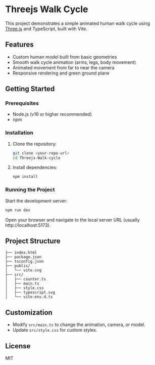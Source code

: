# Threejs Walk Cycle

This project demonstrates a simple animated human walk cycle using [Three.js](https://threejs.org/) and TypeScript, built with Vite.

## Features
- Custom human model built from basic geometries
- Smooth walk cycle animation (arms, legs, body movement)
- Animated movement from far to near the camera
- Responsive rendering and green ground plane

## Getting Started

### Prerequisites
- Node.js (v16 or higher recommended)
- npm

### Installation
1. Clone the repository:
   ```bash
   git clone <your-repo-url>
   cd Threejs-Walk-cycle
   ```
2. Install dependencies:
   ```bash
   npm install
   ```

### Running the Project
Start the development server:
```bash
npm run dev
```
Open your browser and navigate to the local server URL (usually http://localhost:5173).

## Project Structure
```
├── index.html
├── package.json
├── tsconfig.json
├── public/
│   └── vite.svg
├── src/
│   ├── counter.ts
│   ├── main.ts
│   ├── style.css
│   ├── typescript.svg
│   └── vite-env.d.ts
```

## Customization
- Modify `src/main.ts` to change the animation, camera, or model.
- Update `src/style.css` for custom styles.

## License
MIT
